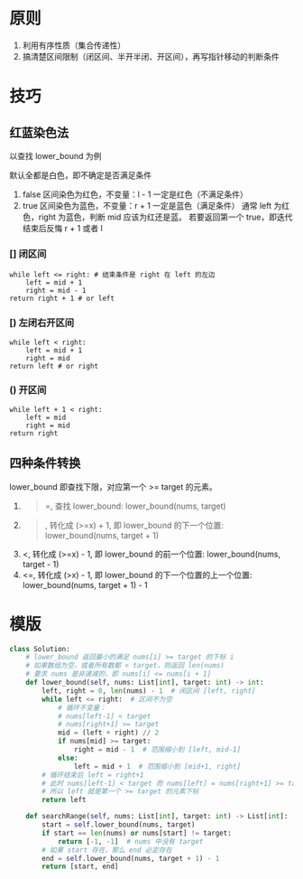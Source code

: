 # 原则

1. 利用有序性质（集合传递性）
2. 搞清楚区间限制（闭区间、半开半闭、开区间），再写指针移动的判断条件

# 技巧

## 红蓝染色法

以查找 lower_bound 为例

默认全都是白色，即不确定是否满足条件
1. false 区间染色为红色，不变量：l - 1 一定是红色（不满足条件）
2. true 区间染色为蓝色，不变量：r + 1 一定是蓝色（满足条件）
通常 left 为红色，right 为蓝色，判断 mid 应该为红还是蓝。
若要返回第一个 true，即迭代结束后反悔 r + 1 或者 l

### [] 闭区间

```
while left <= right: # 结束条件是 right 在 left 的左边
    left = mid + 1
    right = mid - 1
return right + 1 # or left
```

### [) 左闭右开区间

```
while left < right:
    left = mid + 1
    right = mid
return left # or right
```

### () 开区间

```
while left + 1 < right:
    left = mid
    right = mid
return right
```

## 四种条件转换

lower_bound 即查找下限，对应第一个 >= target 的元素。

1. >=, 查找 lower_bound: lower_bound(nums, target)
2. >, 转化成 (>=x) + 1, 即 lower_bound 的下一个位置: lower_bound(nums, target + 1)
3. <, 转化成 (>=x) - 1, 即 lower_bound 的前一个位置: lower_bound(nums, target - 1)
4. <=, 转化成 (>x) - 1, 即 lower_bound 的下一个位置的上一个位置: lower_bound(nums, target + 1) - 1

# 模版

```python
class Solution:
    # lower_bound 返回最小的满足 nums[i] >= target 的下标 i
    # 如果数组为空，或者所有数都 < target，则返回 len(nums)
    # 要求 nums 是非递减的，即 nums[i] <= nums[i + 1]
    def lower_bound(self, nums: List[int], target: int) -> int:
        left, right = 0, len(nums) - 1  # 闭区间 [left, right]
        while left <= right:  # 区间不为空
            # 循环不变量：
            # nums[left-1] < target
            # nums[right+1] >= target
            mid = (left + right) // 2
            if nums[mid] >= target:
                right = mid - 1  # 范围缩小到 [left, mid-1]
            else:
                left = mid + 1  # 范围缩小到 [mid+1, right]
        # 循环结束后 left = right+1
        # 此时 nums[left-1] < target 而 nums[left] = nums[right+1] >= target
        # 所以 left 就是第一个 >= target 的元素下标
        return left

    def searchRange(self, nums: List[int], target: int) -> List[int]:
        start = self.lower_bound(nums, target)
        if start == len(nums) or nums[start] != target:
            return [-1, -1]  # nums 中没有 target
        # 如果 start 存在，那么 end 必定存在
        end = self.lower_bound(nums, target + 1) - 1
        return [start, end]
```
